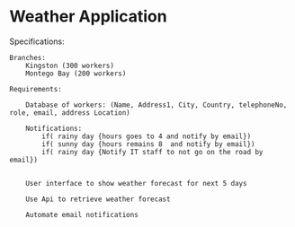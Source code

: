 # Weather Application

Specifications:

    Branches:
        Kingston (300 workers)
        Montego Bay (200 workers)

    Requirements:

        Database of workers: (Name, Address1, City, Country, telephoneNo, role, email, address Location)

        Notifications:
            if( rainy day {hours goes to 4 and notify by email})
            if( sunny day {hours remains 8  and notify by email})
            if( rainy day {Notify IT staff to not go on the road by email})


        User interface to show weather forecast for next 5 days

        Use Api to retrieve weather forecast

        Automate email notifications
